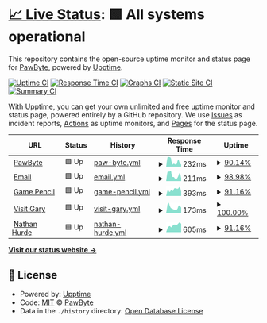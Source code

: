 # [📈 Live Status](https://uptime.pawbyte.com): <!--live status--> **🟩 All systems operational**

This repository contains the open-source uptime monitor and status page for [PawByte](http://www.pawbyte.com), powered by [Upptime](https://github.com/upptime/upptime).

[![Uptime CI](https://github.com/pawbyte/uptime/workflows/Uptime%20CI/badge.svg)](https://github.com/pawbyte/uptime/actions?query=workflow%3A%22Uptime+CI%22)
[![Response Time CI](https://github.com/pawbyte/uptime/workflows/Response%20Time%20CI/badge.svg)](https://github.com/pawbyte/uptime/actions?query=workflow%3A%22Response+Time+CI%22)
[![Graphs CI](https://github.com/pawbyte/uptime/workflows/Graphs%20CI/badge.svg)](https://github.com/pawbyte/uptime/actions?query=workflow%3A%22Graphs+CI%22)
[![Static Site CI](https://github.com/pawbyte/uptime/workflows/Static%20Site%20CI/badge.svg)](https://github.com/pawbyte/uptime/actions?query=workflow%3A%22Static+Site+CI%22)
[![Summary CI](https://github.com/pawbyte/uptime/workflows/Summary%20CI/badge.svg)](https://github.com/pawbyte/uptime/actions?query=workflow%3A%22Summary+CI%22)

With [Upptime](https://upptime.js.org), you can get your own unlimited and free uptime monitor and status page, powered entirely by a GitHub repository. We use [Issues](https://github.com/pawbyte/uptime/issues) as incident reports, [Actions](https://github.com/pawbyte/uptime/actions) as uptime monitors, and [Pages](https://uptime.pawbyte.com) for the status page.

<!--start: status pages-->
<!-- This summary is generated by Upptime (https://github.com/upptime/upptime) -->
<!-- Do not edit this manually, your changes will be overwritten -->
<!-- prettier-ignore -->
| URL | Status | History | Response Time | Uptime |
| --- | ------ | ------- | ------------- | ------ |
| <img alt="" src="https://icons.duckduckgo.com/ip3/pawbyte.com.ico" height="13"> [PawByte](https://pawbyte.com) | 🟩 Up | [paw-byte.yml](https://github.com/pawbyte/uptime/commits/HEAD/history/paw-byte.yml) | <details><summary><img alt="Response time graph" src="./graphs/paw-byte/response-time-week.png" height="20"> 232ms</summary><br><a href="https://uptime.pawbyte.com/history/paw-byte"><img alt="Response time 1659" src="https://img.shields.io/endpoint?url=https%3A%2F%2Fraw.githubusercontent.com%2Fpawbyte%2Fuptime%2FHEAD%2Fapi%2Fpaw-byte%2Fresponse-time.json"></a><br><a href="https://uptime.pawbyte.com/history/paw-byte"><img alt="24-hour response time 696" src="https://img.shields.io/endpoint?url=https%3A%2F%2Fraw.githubusercontent.com%2Fpawbyte%2Fuptime%2FHEAD%2Fapi%2Fpaw-byte%2Fresponse-time-day.json"></a><br><a href="https://uptime.pawbyte.com/history/paw-byte"><img alt="7-day response time 232" src="https://img.shields.io/endpoint?url=https%3A%2F%2Fraw.githubusercontent.com%2Fpawbyte%2Fuptime%2FHEAD%2Fapi%2Fpaw-byte%2Fresponse-time-week.json"></a><br><a href="https://uptime.pawbyte.com/history/paw-byte"><img alt="30-day response time 1327" src="https://img.shields.io/endpoint?url=https%3A%2F%2Fraw.githubusercontent.com%2Fpawbyte%2Fuptime%2FHEAD%2Fapi%2Fpaw-byte%2Fresponse-time-month.json"></a><br><a href="https://uptime.pawbyte.com/history/paw-byte"><img alt="1-year response time 1788" src="https://img.shields.io/endpoint?url=https%3A%2F%2Fraw.githubusercontent.com%2Fpawbyte%2Fuptime%2FHEAD%2Fapi%2Fpaw-byte%2Fresponse-time-year.json"></a></details> | <details><summary><a href="https://uptime.pawbyte.com/history/paw-byte">90.14%</a></summary><a href="https://uptime.pawbyte.com/history/paw-byte"><img alt="All-time uptime 94.82%" src="https://img.shields.io/endpoint?url=https%3A%2F%2Fraw.githubusercontent.com%2Fpawbyte%2Fuptime%2FHEAD%2Fapi%2Fpaw-byte%2Fuptime.json"></a><br><a href="https://uptime.pawbyte.com/history/paw-byte"><img alt="24-hour uptime 100.00%" src="https://img.shields.io/endpoint?url=https%3A%2F%2Fraw.githubusercontent.com%2Fpawbyte%2Fuptime%2FHEAD%2Fapi%2Fpaw-byte%2Fuptime-day.json"></a><br><a href="https://uptime.pawbyte.com/history/paw-byte"><img alt="7-day uptime 90.14%" src="https://img.shields.io/endpoint?url=https%3A%2F%2Fraw.githubusercontent.com%2Fpawbyte%2Fuptime%2FHEAD%2Fapi%2Fpaw-byte%2Fuptime-week.json"></a><br><a href="https://uptime.pawbyte.com/history/paw-byte"><img alt="30-day uptime 68.30%" src="https://img.shields.io/endpoint?url=https%3A%2F%2Fraw.githubusercontent.com%2Fpawbyte%2Fuptime%2FHEAD%2Fapi%2Fpaw-byte%2Fuptime-month.json"></a><br><a href="https://uptime.pawbyte.com/history/paw-byte"><img alt="1-year uptime 95.36%" src="https://img.shields.io/endpoint?url=https%3A%2F%2Fraw.githubusercontent.com%2Fpawbyte%2Fuptime%2FHEAD%2Fapi%2Fpaw-byte%2Fuptime-year.json"></a></details>
| <img alt="" src="https://icons.duckduckgo.com/ip3/email.pawbyte.com.ico" height="13"> [Email](https://email.pawbyte.com) | 🟩 Up | [email.yml](https://github.com/pawbyte/uptime/commits/HEAD/history/email.yml) | <details><summary><img alt="Response time graph" src="./graphs/email/response-time-week.png" height="20"> 211ms</summary><br><a href="https://uptime.pawbyte.com/history/email"><img alt="Response time 361" src="https://img.shields.io/endpoint?url=https%3A%2F%2Fraw.githubusercontent.com%2Fpawbyte%2Fuptime%2FHEAD%2Fapi%2Femail%2Fresponse-time.json"></a><br><a href="https://uptime.pawbyte.com/history/email"><img alt="24-hour response time 466" src="https://img.shields.io/endpoint?url=https%3A%2F%2Fraw.githubusercontent.com%2Fpawbyte%2Fuptime%2FHEAD%2Fapi%2Femail%2Fresponse-time-day.json"></a><br><a href="https://uptime.pawbyte.com/history/email"><img alt="7-day response time 211" src="https://img.shields.io/endpoint?url=https%3A%2F%2Fraw.githubusercontent.com%2Fpawbyte%2Fuptime%2FHEAD%2Fapi%2Femail%2Fresponse-time-week.json"></a><br><a href="https://uptime.pawbyte.com/history/email"><img alt="30-day response time 447" src="https://img.shields.io/endpoint?url=https%3A%2F%2Fraw.githubusercontent.com%2Fpawbyte%2Fuptime%2FHEAD%2Fapi%2Femail%2Fresponse-time-month.json"></a><br><a href="https://uptime.pawbyte.com/history/email"><img alt="1-year response time 360" src="https://img.shields.io/endpoint?url=https%3A%2F%2Fraw.githubusercontent.com%2Fpawbyte%2Fuptime%2FHEAD%2Fapi%2Femail%2Fresponse-time-year.json"></a></details> | <details><summary><a href="https://uptime.pawbyte.com/history/email">98.98%</a></summary><a href="https://uptime.pawbyte.com/history/email"><img alt="All-time uptime 99.77%" src="https://img.shields.io/endpoint?url=https%3A%2F%2Fraw.githubusercontent.com%2Fpawbyte%2Fuptime%2FHEAD%2Fapi%2Femail%2Fuptime.json"></a><br><a href="https://uptime.pawbyte.com/history/email"><img alt="24-hour uptime 100.00%" src="https://img.shields.io/endpoint?url=https%3A%2F%2Fraw.githubusercontent.com%2Fpawbyte%2Fuptime%2FHEAD%2Fapi%2Femail%2Fuptime-day.json"></a><br><a href="https://uptime.pawbyte.com/history/email"><img alt="7-day uptime 98.98%" src="https://img.shields.io/endpoint?url=https%3A%2F%2Fraw.githubusercontent.com%2Fpawbyte%2Fuptime%2FHEAD%2Fapi%2Femail%2Fuptime-week.json"></a><br><a href="https://uptime.pawbyte.com/history/email"><img alt="30-day uptime 98.71%" src="https://img.shields.io/endpoint?url=https%3A%2F%2Fraw.githubusercontent.com%2Fpawbyte%2Fuptime%2FHEAD%2Fapi%2Femail%2Fuptime-month.json"></a><br><a href="https://uptime.pawbyte.com/history/email"><img alt="1-year uptime 99.77%" src="https://img.shields.io/endpoint?url=https%3A%2F%2Fraw.githubusercontent.com%2Fpawbyte%2Fuptime%2FHEAD%2Fapi%2Femail%2Fuptime-year.json"></a></details>
| <img alt="" src="https://icons.duckduckgo.com/ip3/gamepencil.net.ico" height="13"> [Game Pencil](https://gamepencil.net) | 🟩 Up | [game-pencil.yml](https://github.com/pawbyte/uptime/commits/HEAD/history/game-pencil.yml) | <details><summary><img alt="Response time graph" src="./graphs/game-pencil/response-time-week.png" height="20"> 393ms</summary><br><a href="https://uptime.pawbyte.com/history/game-pencil"><img alt="Response time 1176" src="https://img.shields.io/endpoint?url=https%3A%2F%2Fraw.githubusercontent.com%2Fpawbyte%2Fuptime%2FHEAD%2Fapi%2Fgame-pencil%2Fresponse-time.json"></a><br><a href="https://uptime.pawbyte.com/history/game-pencil"><img alt="24-hour response time 597" src="https://img.shields.io/endpoint?url=https%3A%2F%2Fraw.githubusercontent.com%2Fpawbyte%2Fuptime%2FHEAD%2Fapi%2Fgame-pencil%2Fresponse-time-day.json"></a><br><a href="https://uptime.pawbyte.com/history/game-pencil"><img alt="7-day response time 393" src="https://img.shields.io/endpoint?url=https%3A%2F%2Fraw.githubusercontent.com%2Fpawbyte%2Fuptime%2FHEAD%2Fapi%2Fgame-pencil%2Fresponse-time-week.json"></a><br><a href="https://uptime.pawbyte.com/history/game-pencil"><img alt="30-day response time 1571" src="https://img.shields.io/endpoint?url=https%3A%2F%2Fraw.githubusercontent.com%2Fpawbyte%2Fuptime%2FHEAD%2Fapi%2Fgame-pencil%2Fresponse-time-month.json"></a><br><a href="https://uptime.pawbyte.com/history/game-pencil"><img alt="1-year response time 1320" src="https://img.shields.io/endpoint?url=https%3A%2F%2Fraw.githubusercontent.com%2Fpawbyte%2Fuptime%2FHEAD%2Fapi%2Fgame-pencil%2Fresponse-time-year.json"></a></details> | <details><summary><a href="https://uptime.pawbyte.com/history/game-pencil">91.16%</a></summary><a href="https://uptime.pawbyte.com/history/game-pencil"><img alt="All-time uptime 94.63%" src="https://img.shields.io/endpoint?url=https%3A%2F%2Fraw.githubusercontent.com%2Fpawbyte%2Fuptime%2FHEAD%2Fapi%2Fgame-pencil%2Fuptime.json"></a><br><a href="https://uptime.pawbyte.com/history/game-pencil"><img alt="24-hour uptime 100.00%" src="https://img.shields.io/endpoint?url=https%3A%2F%2Fraw.githubusercontent.com%2Fpawbyte%2Fuptime%2FHEAD%2Fapi%2Fgame-pencil%2Fuptime-day.json"></a><br><a href="https://uptime.pawbyte.com/history/game-pencil"><img alt="7-day uptime 91.16%" src="https://img.shields.io/endpoint?url=https%3A%2F%2Fraw.githubusercontent.com%2Fpawbyte%2Fuptime%2FHEAD%2Fapi%2Fgame-pencil%2Fuptime-week.json"></a><br><a href="https://uptime.pawbyte.com/history/game-pencil"><img alt="30-day uptime 68.63%" src="https://img.shields.io/endpoint?url=https%3A%2F%2Fraw.githubusercontent.com%2Fpawbyte%2Fuptime%2FHEAD%2Fapi%2Fgame-pencil%2Fuptime-month.json"></a><br><a href="https://uptime.pawbyte.com/history/game-pencil"><img alt="1-year uptime 95.15%" src="https://img.shields.io/endpoint?url=https%3A%2F%2Fraw.githubusercontent.com%2Fpawbyte%2Fuptime%2FHEAD%2Fapi%2Fgame-pencil%2Fuptime-year.json"></a></details>
| <img alt="" src="https://icons.duckduckgo.com/ip3/visitgary.net.ico" height="13"> [Visit Gary](https://visitgary.net) | 🟩 Up | [visit-gary.yml](https://github.com/pawbyte/uptime/commits/HEAD/history/visit-gary.yml) | <details><summary><img alt="Response time graph" src="./graphs/visit-gary/response-time-week.png" height="20"> 173ms</summary><br><a href="https://uptime.pawbyte.com/history/visit-gary"><img alt="Response time 831" src="https://img.shields.io/endpoint?url=https%3A%2F%2Fraw.githubusercontent.com%2Fpawbyte%2Fuptime%2FHEAD%2Fapi%2Fvisit-gary%2Fresponse-time.json"></a><br><a href="https://uptime.pawbyte.com/history/visit-gary"><img alt="24-hour response time 397" src="https://img.shields.io/endpoint?url=https%3A%2F%2Fraw.githubusercontent.com%2Fpawbyte%2Fuptime%2FHEAD%2Fapi%2Fvisit-gary%2Fresponse-time-day.json"></a><br><a href="https://uptime.pawbyte.com/history/visit-gary"><img alt="7-day response time 173" src="https://img.shields.io/endpoint?url=https%3A%2F%2Fraw.githubusercontent.com%2Fpawbyte%2Fuptime%2FHEAD%2Fapi%2Fvisit-gary%2Fresponse-time-week.json"></a><br><a href="https://uptime.pawbyte.com/history/visit-gary"><img alt="30-day response time 223" src="https://img.shields.io/endpoint?url=https%3A%2F%2Fraw.githubusercontent.com%2Fpawbyte%2Fuptime%2FHEAD%2Fapi%2Fvisit-gary%2Fresponse-time-month.json"></a><br><a href="https://uptime.pawbyte.com/history/visit-gary"><img alt="1-year response time 822" src="https://img.shields.io/endpoint?url=https%3A%2F%2Fraw.githubusercontent.com%2Fpawbyte%2Fuptime%2FHEAD%2Fapi%2Fvisit-gary%2Fresponse-time-year.json"></a></details> | <details><summary><a href="https://uptime.pawbyte.com/history/visit-gary">100.00%</a></summary><a href="https://uptime.pawbyte.com/history/visit-gary"><img alt="All-time uptime 99.88%" src="https://img.shields.io/endpoint?url=https%3A%2F%2Fraw.githubusercontent.com%2Fpawbyte%2Fuptime%2FHEAD%2Fapi%2Fvisit-gary%2Fuptime.json"></a><br><a href="https://uptime.pawbyte.com/history/visit-gary"><img alt="24-hour uptime 100.00%" src="https://img.shields.io/endpoint?url=https%3A%2F%2Fraw.githubusercontent.com%2Fpawbyte%2Fuptime%2FHEAD%2Fapi%2Fvisit-gary%2Fuptime-day.json"></a><br><a href="https://uptime.pawbyte.com/history/visit-gary"><img alt="7-day uptime 100.00%" src="https://img.shields.io/endpoint?url=https%3A%2F%2Fraw.githubusercontent.com%2Fpawbyte%2Fuptime%2FHEAD%2Fapi%2Fvisit-gary%2Fuptime-week.json"></a><br><a href="https://uptime.pawbyte.com/history/visit-gary"><img alt="30-day uptime 100.00%" src="https://img.shields.io/endpoint?url=https%3A%2F%2Fraw.githubusercontent.com%2Fpawbyte%2Fuptime%2FHEAD%2Fapi%2Fvisit-gary%2Fuptime-month.json"></a><br><a href="https://uptime.pawbyte.com/history/visit-gary"><img alt="1-year uptime 99.89%" src="https://img.shields.io/endpoint?url=https%3A%2F%2Fraw.githubusercontent.com%2Fpawbyte%2Fuptime%2FHEAD%2Fapi%2Fvisit-gary%2Fuptime-year.json"></a></details>
| <img alt="" src="https://icons.duckduckgo.com/ip3/nathanhurde.com.ico" height="13"> [Nathan Hurde](https://nathanhurde.com) | 🟩 Up | [nathan-hurde.yml](https://github.com/pawbyte/uptime/commits/HEAD/history/nathan-hurde.yml) | <details><summary><img alt="Response time graph" src="./graphs/nathan-hurde/response-time-week.png" height="20"> 605ms</summary><br><a href="https://uptime.pawbyte.com/history/nathan-hurde"><img alt="Response time 635" src="https://img.shields.io/endpoint?url=https%3A%2F%2Fraw.githubusercontent.com%2Fpawbyte%2Fuptime%2FHEAD%2Fapi%2Fnathan-hurde%2Fresponse-time.json"></a><br><a href="https://uptime.pawbyte.com/history/nathan-hurde"><img alt="24-hour response time 798" src="https://img.shields.io/endpoint?url=https%3A%2F%2Fraw.githubusercontent.com%2Fpawbyte%2Fuptime%2FHEAD%2Fapi%2Fnathan-hurde%2Fresponse-time-day.json"></a><br><a href="https://uptime.pawbyte.com/history/nathan-hurde"><img alt="7-day response time 605" src="https://img.shields.io/endpoint?url=https%3A%2F%2Fraw.githubusercontent.com%2Fpawbyte%2Fuptime%2FHEAD%2Fapi%2Fnathan-hurde%2Fresponse-time-week.json"></a><br><a href="https://uptime.pawbyte.com/history/nathan-hurde"><img alt="30-day response time 586" src="https://img.shields.io/endpoint?url=https%3A%2F%2Fraw.githubusercontent.com%2Fpawbyte%2Fuptime%2FHEAD%2Fapi%2Fnathan-hurde%2Fresponse-time-month.json"></a><br><a href="https://uptime.pawbyte.com/history/nathan-hurde"><img alt="1-year response time 640" src="https://img.shields.io/endpoint?url=https%3A%2F%2Fraw.githubusercontent.com%2Fpawbyte%2Fuptime%2FHEAD%2Fapi%2Fnathan-hurde%2Fresponse-time-year.json"></a></details> | <details><summary><a href="https://uptime.pawbyte.com/history/nathan-hurde">91.16%</a></summary><a href="https://uptime.pawbyte.com/history/nathan-hurde"><img alt="All-time uptime 95.13%" src="https://img.shields.io/endpoint?url=https%3A%2F%2Fraw.githubusercontent.com%2Fpawbyte%2Fuptime%2FHEAD%2Fapi%2Fnathan-hurde%2Fuptime.json"></a><br><a href="https://uptime.pawbyte.com/history/nathan-hurde"><img alt="24-hour uptime 100.00%" src="https://img.shields.io/endpoint?url=https%3A%2F%2Fraw.githubusercontent.com%2Fpawbyte%2Fuptime%2FHEAD%2Fapi%2Fnathan-hurde%2Fuptime-day.json"></a><br><a href="https://uptime.pawbyte.com/history/nathan-hurde"><img alt="7-day uptime 91.16%" src="https://img.shields.io/endpoint?url=https%3A%2F%2Fraw.githubusercontent.com%2Fpawbyte%2Fuptime%2FHEAD%2Fapi%2Fnathan-hurde%2Fuptime-week.json"></a><br><a href="https://uptime.pawbyte.com/history/nathan-hurde"><img alt="30-day uptime 68.70%" src="https://img.shields.io/endpoint?url=https%3A%2F%2Fraw.githubusercontent.com%2Fpawbyte%2Fuptime%2FHEAD%2Fapi%2Fnathan-hurde%2Fuptime-month.json"></a><br><a href="https://uptime.pawbyte.com/history/nathan-hurde"><img alt="1-year uptime 95.46%" src="https://img.shields.io/endpoint?url=https%3A%2F%2Fraw.githubusercontent.com%2Fpawbyte%2Fuptime%2FHEAD%2Fapi%2Fnathan-hurde%2Fuptime-year.json"></a></details>

<!--end: status pages-->

[**Visit our status website →**](https://uptime.pawbyte.com)

## 📄 License

- Powered by: [Upptime](https://github.com/upptime/upptime)
- Code: [MIT](./LICENSE) © [PawByte](http://www.pawbyte.com)
- Data in the `./history` directory: [Open Database License](https://opendatacommons.org/licenses/odbl/1-0/)
